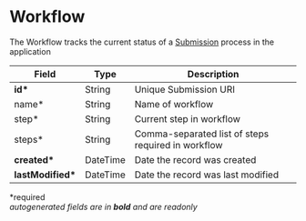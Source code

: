 # Workflow

The Workflow tracks the current status of a [Submission](Submission.md) process in the application

| Field  		| Type  		| Description |
| ------------- | ------------- | ------------- |
| __id*__ | String | Unique Submission URI |
| name* | String | Name of workflow |
| step* | String | Current step in workflow |
| steps* | String | Comma-separated list of steps required in workflow |
| __created*__ | DateTime | Date the record was created |
| __lastModified*__ | DateTime | Date the record was last modified |

*required  
_autogenerated fields are in **bold** and are readonly_
